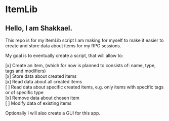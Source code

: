 <h1>ItemLib</h1>

<h2>Hello, I am Shakkael.</h2>
This repo is for my ItemLib script I am making for myself to make it easier to create and store data about items for my RPG sessions.

My goal is to eventually create a script, that will allow to:

[x] Create an item, (which for now is planned to consists of: name, type, tags and modifiers)<br>
[x] Store data about created items<br>
[x] Read data about all created items<br>
[ ] Read data about specific created items, e.g. only items with specific tags or of specific type<br>
[x] Remove data about chosen item<br>
[ ] Modify data of existing items

Optionally I will also create a GUI for this app.
